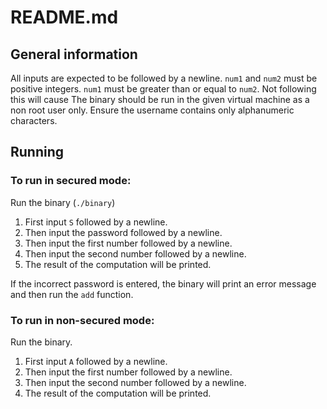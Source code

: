 # README.md

## General information
All inputs are expected to be followed by a newline.
`num1` and `num2` must be positive integers. `num1` must be greater than or equal to `num2`. Not following this will cause
The binary should be run in the given virtual machine as a non root user only. Ensure the username contains only alphanumeric characters.

## Running
### To run in secured mode:
Run the binary (`./binary`)
1. First input `S` followed by a newline.
2. Then input the password followed by a newline.
3. Then input the first number followed by a newline.
4. Then input the second number followed by a newline.
5. The result of the computation will be printed.

If the incorrect password is entered, the binary will print an error message and then run the `add` function.

### To run in non-secured mode:

Run the binary.
1. First input `A` followed by a newline.
2. Then input the first number followed by a newline.
3. Then input the second number followed by a newline.
4. The result of the computation will be printed.